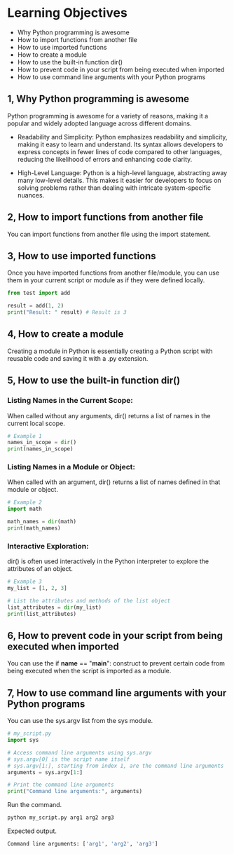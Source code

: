 # Learning Objectives

- Why Python programming is awesome
- How to import functions from another file
- How to use imported functions
- How to create a module
- How to use the built-in function dir()
- How to prevent code in your script from being executed when imported
- How to use command line arguments with your Python programs


## 1, Why Python programming is awesome
Python programming is awesome for a variety of reasons, making it a popular and widely adopted language across different domains.
- Readability and Simplicity:
Python emphasizes readability and simplicity, making it easy to learn and understand. Its syntax allows developers to express concepts in fewer lines of code compared to other languages, reducing the likelihood of errors and enhancing code clarity.

- High-Level Language:
Python is a high-level language, abstracting away many low-level details. This makes it easier for developers to focus on solving problems rather than dealing with intricate system-specific nuances.

## 2, How to import functions from another file
You can import functions from another file using the import statement. 
## 3, How to use imported functions
Once you have imported functions from another file/module, you can use them in your current script or module as if they were defined locally.
```python
from test import add

result = add(1, 2)
print("Result: " result) # Result is 3
```
## 4, How to create a module
Creating a module in Python is essentially creating a Python script with reusable code and saving it with a .py extension. 

## 5, How to use the built-in function dir()
### Listing Names in the Current Scope:
When called without any arguments, dir() returns a list of names in the current local scope.

```python
# Example 1
names_in_scope = dir()
print(names_in_scope)

```

### Listing Names in a Module or Object:
When called with an argument, dir() returns a list of names defined in that module or object.
```python
# Example 2
import math

math_names = dir(math)
print(math_names)

```

### Interactive Exploration:
dir() is often used interactively in the Python interpreter to explore the attributes of an object.
```python
# Example 3
my_list = [1, 2, 3]

# List the attributes and methods of the list object
list_attributes = dir(my_list)
print(list_attributes)

```

## 6, How to prevent code in your script from being executed when imported
You can use the if __name__ == "__main__": construct to prevent certain code from being executed when the script is imported as a module.
## 7, How to use command line arguments with your Python programs
You can use the sys.argv list from the sys module.
```python
# my_script.py
import sys

# Access command line arguments using sys.argv
# sys.argv[0] is the script name itself
# sys.argv[1:], starting from index 1, are the command line arguments
arguments = sys.argv[1:]

# Print the command line arguments
print("Command line arguments:", arguments)
```

Run the command.
```bash
python my_script.py arg1 arg2 arg3

```
Expected output.
```bash
Command line arguments: ['arg1', 'arg2', 'arg3']

```





